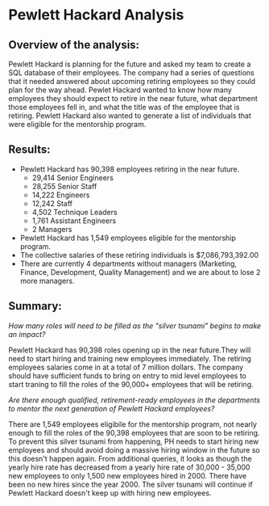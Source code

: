 # Pewlett Hackard Analysis

## Overview of the analysis:

Pewlett Hackard is planning for the future and asked my team to create a SQL database of their employees. The company had a series of questions that it needed answered about upcoming retiring employees so they could plan for the way ahead. Pewlet Hackard wanted to know how many employees they should expect to retire in the near future, what department those employees fell in, and what the title was of the employee that is retiring. Pewlett Hackard also wanted to generate a list of individuals that were eligible for the mentorship program.

## Results: 

- Pewlett Hackard has 90,398 employees retiring in the near future.
  - 29,414 Senior Engineers
  - 28,255 Senior Staff
  - 14,222 Engineers
  - 12,242 Staff
  - 4,502 Technique Leaders
  - 1,761 Assistant Engineers
  - 2 Managers
- Pewlett Hackard has 1,549 employees eligible for the mentorship program.
- The collective salaries of these retiring individuals is $7,086,793,392.00
- There are currently 4 departments without managers (Marketing, Finance, Development, Quality Management) and we are about to lose 2 more managers.

## Summary: 

*How many roles will need to be filled as the "silver tsunami" begins to make an impact?*

Pewlett Hackard has 90,398 roles opening up in the near future.They will need to start hiring and training new employees immediately. The retiring employees salaries come in at a total of 7 million dollars. The company should have sufficient funds to bring on entry to mid level employees to start traning to fill the roles of the 90,000+ employees that will be retiring.

*Are there enough qualified, retirement-ready employees in the departments to mentor the next generation of Pewlett Hackard employees?*

There are 1,549 employees eligibile for the mentorship program, not nearly enough to fill the roles of the 90,398 employees that are soon to be retiring. To prevent this silver tsunami from happening, PH needs to start hiring new employees and should avoid doing a massive hiring window in the future so this doesn't happen again. From additional queries, it looks as though the yearly hire rate has decreased from a yearly hire rate of 30,000 - 35,000 new employees to only 1,500 new employees hired in 2000.  There have been no new hires since the year 2000.  The silver tsunami will continue if Pewlett Hackard doesn't keep up with hiring new employees.
